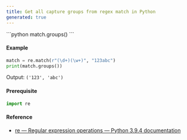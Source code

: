 ```yaml
---
title: Get all capture groups from regex match in Python
generated: true
---
```

<div markdown="1" class="ans">
```python
match.groups()
```
</div>

#### Example

```python
match = re.match(r"(\d+)(\w+)", "123abc")
print(match.groups())
```

Output: `('123', 'abc')`

#### Prerequisite

```python
import re
```

#### Reference

- [re — Regular expression operations — Python 3.9.4 documentation](https://docs.python.org/3/library/re.html#re.Match.groups)
